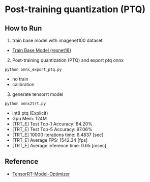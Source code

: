 # Post-training quantization (PTQ)

## How to Run

1. train base model with imagenet100 dataset
- [Train Base Model (resnet18)](tmo/base_model/README.md)

2. Post-training quantization (PTQ) and export ptq onnx
```
python onnx_export_ptq.py
```
- no train 
- calibration

3. generate tensorrt model
```
python onnx2trt.py
```
- int8 ptq (Explicit)
- Gpu Mem: 124M
- [TRT_E] Test Top-1 Accuracy: 84.20%
- [TRT_E] Test Top-5 Accuracy: 97.06%
- [TRT_E] 10000 iterations time: 6.4837 [sec]
- [TRT_E] Average FPS: 1542.34 [fps]
- [TRT_E] Average inference time: 0.65 [msec]
## Reference

- [TensorRT-Model-Optimizer](https://github.com/NVIDIA/TensorRT-Model-Optimizer)
